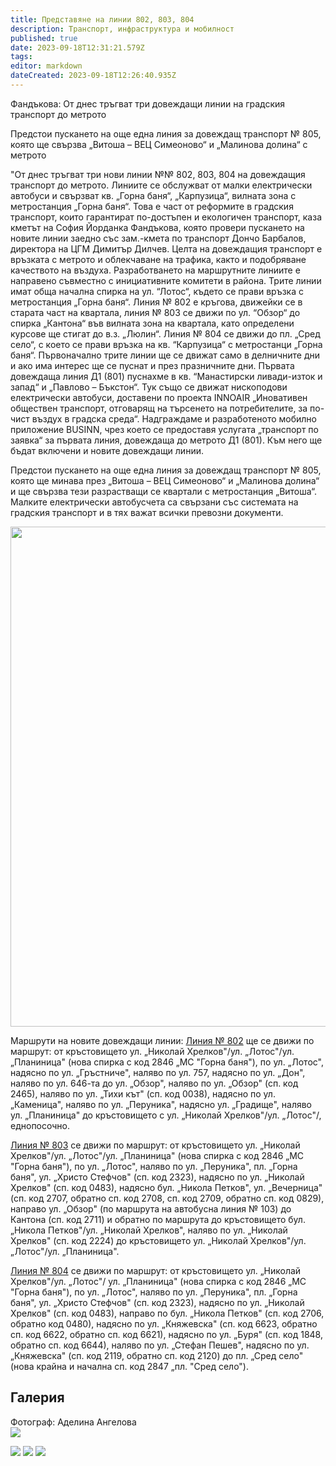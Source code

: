 ```yaml
---
title: Представяне на линии 802, 803, 804
description: Транспорт, инфраструктура и мобилност
published: true
date: 2023-09-18T12:31:21.579Z
tags: 
editor: markdown
dateCreated: 2023-09-18T12:26:40.935Z
---
```


Фандъкова: От днес тръгват три довеждащи линии на градския транспорт до метрото

Предстои пускането на още една линия за довеждащ транспорт  № 805, която ще свързва „Витоша – ВЕЦ Симеоново“ и „Малинова долина“ с метрото

"От днес тръгват три нови линии №№ 802, 803, 804 на довеждащия транспорт до метрото. Линиите се обслужват от малки електрически автобуси и свързват кв. „Горна баня“, „Карпузица“, вилната зона с метростанция „Горна баня“. Това е част от реформите в градския транспорт, които гарантират по-достъпен и екологичен транспорт, каза кметът на София Йорданка Фандъкова, която провери пускането на новите линии заедно със зам.-кмета по транспорт Дончо Барбалов, директора на ЦГМ Димитър Дилчев.
Целта на довеждащия транспорт е връзката с метрото и облекчаване на трафика, както и подобряване качеството на въздуха. Разработването на маршрутните линиите е направено съвместно с инициативните комитети в района.
Трите линии имат обща начална спирка на ул. “Лотос“, където се прави връзка с метростанция „Горна баня“. Линия № 802 е кръгова, движейки се в старата част на квартала, линия № 803 се движи по ул. “Обзор“ до спирка „Кантона“ във вилната зона на квартала, като определени курсове ще стигат до в.з. „Люлин“. Линия № 804 се движи до пл. „Сред село“, с което се прави връзка на кв. “Карпузица“ с метростанци „Горна баня“.
Първоначално трите линии ще се движат само в делничните дни и ако има интерес ще се пуснат и през празничните дни.
Първата довеждаща линия Д1 (801) пуснахме в кв. “Манастирски ливади-изток и запад“ и „Павлово – Бъкстон“. Тук също се движат нископодови електрически автобуси, доставени по проекта INNOAIR „Иновативен обществен транспорт, отговарящ на търсенето на потребителите, за по-чист въздух в градска среда“.
Надграждаме и разработеното мобилно приложение BUSINN, чрез което се предоставя услугата „транспорт по заявка“ за първата линия, довеждаща до метрото Д1 (801). Към него ще бъдат включени и новите довеждащи линии.

Предстои пускането на още една линия за довеждащ транспорт № 805, която ще минава през „Витоша – ВЕЦ Симеоново“ и „Малинова долина“ и ще свързва тези разрастващи се квартали с метростанция „Витоша“.
Малките електрически автобусчета са свързани със системата на градския транспорт и в тях важат всички превозни документи.

<img src="https://drive.google.com/uc?id=13QROPPdaZGW5eOALdoi7NPVE0fN888vx" width="800px">

Маршрути на новите довеждащи линии:
[Линия № 802](/bg/public-transport/bus-routes-1968-sega/802) ще се движи по маршрут: от кръстовището ул. „Николай Хрелков"/ул. „Лотос"/ул. „Планиница" (нова спирка с код 2846 „МС "Горна баня"), по ул. „Лотос", надясно по ул. „Гръстниче", наляво по ул. 757, надясно по ул. „Дон", наляво по ул. 646-та до ул. „Обзор", наляво по ул. „Обзор" (сп. код 2465), наляво по ул. „Тихи кът" (сп. код 0038), надясно по ул. „Каменица", наляво по ул. „Перуника", надясно ул. „Градище", наляво ул. „Планиница" до кръстовището с ул. „Николай Хрелков"/ул. „Лотос"/, еднопосочно.

[Линия № 803](/bg/public-transport/bus-routes-1968-sega/803)  се движи по маршрут: от кръстовището ул. „Николай Хрелков"/ул. „Лотос"/ул. „Планиница" (нова спирка с код 2846 „МС "Горна баня"), по ул. „Лотос", наляво по ул. „Перуника", пл. „Горна баня", ул. „Христо Стефчов" (сп. код 2323), надясно по ул. „Николай Хрелков" (сп. код 0483), надясно бул. „Никола Петков", ул. „Вечерница" (сп. код 2707, обратно сп. код 2708, сп. код 2709, обратно сп. код 0829), направо ул. „Обзор" (по маршрута на автобусна линия № 103) до Кантона (сп. код 2711) и обратно по маршрута до кръстовището бул. „Никола Петков"/ул. „Николай Хрелков", наляво по ул. „Николай Хрелков" (сп. код 2224) до кръстовището ул. „Николай Хрелков"/ул. „Лотос"/ул. „Планиница".

[Линия № 804](/bg/public-transport/bus-routes-1968-sega/804)  се движи по маршрут: от кръстовището ул. „Николай Хрелков"/ул. „Лотос"/ ул. „Планиница" (нова спирка с код 2846 „МС "Горна баня"), по ул. „Лотос", наляво по ул. „Перуника", пл. „Горна баня", ул. „Христо Стефчов" (сп. код 2323), надясно по ул. „Николай Хрелков" (сп. код 0483), направо по бул. „Никола Петков" (сп. код 2706, обратно код 0480), надясно по ул. „Княжевска" (сп. код 6623, обратно сп. код 6622, обратно сп. код 6621), надясно по ул. „Буря" (сп. код 1848, обратно сп. код 6644), наляво по ул. „Стефан Пешев", надясно по ул. „Княжевска" (сп. код 2119, обратно сп. код 2120) до пл. „Сред село" (нова крайна и начална сп. код 2847 „пл. "Сред село").


## Галерия
Фотограф: Аделина Ангелова
<br>
<img src="https://drive.google.com/uc?id=1HSVOI2Ab51i2jf-t9xFWTAXXWAOnx9Bz">

<img src="https://drive.google.com/uc?id=12YMfrfcebWKCY8wmYCt_oCm5u7aFh23i">

<img src="https://drive.google.com/uc?id=1is1XK65vDXyzeWLugB8Y7nXDqvinc6gd">

<img src="https://drive.google.com/uc?id=1bn4vPTHQIyd9dOO7Og3Ux7KzUMLOKzQ1">
  
  
  